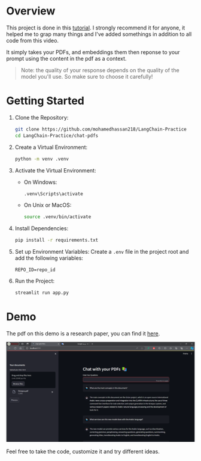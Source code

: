 # Overview
This project is done in this [tutorial](https://youtu.be/dXxQ0LR-3Hg?si=g1EAwawqbThDZzZG). I strongly recommend it for anyone, it helped me to grap many things and I've added somethings in addition to all code from this video.

It simply takes your PDFs, and embeddings them then reponse to your prompt using the content in the pdf as a context.

> Note: the quality of your response depends on the quality of the model you'll use. So make sure to choose it carefully!


# Getting Started
1. Clone the Repository:
    ``` bash
    git clone https://github.com/mohamedhassan218/LangChain-Practice
    cd LangChain-Practice/chat-pdfs
    ```


2. Create a Virtual Environment:
    ```bash
    python -m venv .venv
    ```

3. Activate the Virtual Environment:
    - On Windows:
        ```bash
        .venv\Scripts\activate
        ```

    - On Unix or MacOS:
        ```bash
        source .venv/bin/activate
        ```


4. Install Dependencies:
    ``` bash
    pip install -r requirements.txt
    ```


5. Set up Environment Variables:
    Create a `.env` file in the project root and add the following variables:
    ```
    REPO_ID=repo_id
    ```


6. Run the Project:
    ``` bash
    streamlit run app.py
    ```


# Demo

The pdf on this demo is a research paper, you can find it [here](https://arxiv.org/pdf/2310.16127v1.pdf).

![Demo](Screenshot_2024-03-19_063825.png)



Feel free to take the code, customize it and try different ideas.